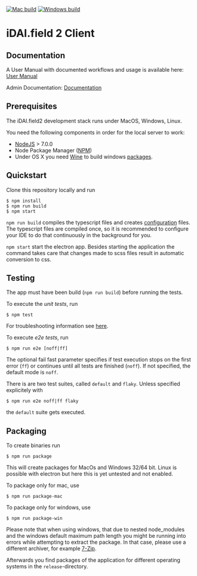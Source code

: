 [![Mac build](https://img.shields.io/travis/dainst/idai-field-client/master.svg?label=mac%20build)](https://travis-ci.org/dainst/idai-field-client)
[![Windows build](https://img.shields.io/appveyor/ci/dainst/idai-field-client/master.svg?label=windows%20build)](https://ci.appveyor.com/project/dainst/idai-field-client)


# iDAI.field 2 Client


## Documentation

A User Manual with documented workflows and usage is available here:
[User Manual](https://github.com/dainst/idai-field-documentation)

Admin Documentation:
[Documentation](docs/README.md) 
   
## Prerequisites

The iDAI.field2 development stack runs under MacOS, Windows, Linux. 

You need the following components in order for the local server to work:

* [NodeJS](https://nodejs.org/en/) > 7.0.0
* Node Package Manager ([NPM](https://www.npmjs.com/)) 
* Under OS X you need [Wine](http://www.davidbaumgold.com/tutorials/wine-mac/) to build windows [packages](https://github.com/dainst/idai-field-client/blob/master/README.md#packacking).

## Quickstart

Clone this repository locally and run

```
$ npm install
$ npm run build
$ npm start
```

`npm run build` compiles the typescript files and creates [configuration](config/README.md) files.
The typescript files are compiled once, so it is recommended to configure your IDE to 
do that continuously in the background for you.

`npm start` start the electron app. Besides starting the application the command takes 
care that changes made to scss files result in automatic conversion to css.

## Testing

The app must have been build (`npm run build`) before running the tests.

To execute the *unit tests*, run 

```
$ npm test   
```

For troubleshooting information see [here](docs/unit-test-troubleshooting.md).

To execute *e2e tests*, run 

```
$ npm run e2e [noff|ff]
```

The optional fail fast parameter specifies if test execution stops on the first error (`ff`) or continues until all tests are finished (`noff`). If not specified, the default mode is `noff`.

There is are two test suites, called `default` and `flaky`. Unless specified explicitely with

```
$ npm run e2e noff|ff flaky
```

the `default` suite gets executed. 

## Packaging

To create binaries run 

```
$ npm run package
```

This will create packages for MacOs and Windows 32/64 bit.
Linux is possible with electron but here this is yet untested and not enabled.

To package only for mac, use

```
$ npm run package-mac
```

To package only for windows, use

```
$ npm run package-win
```

Please note that when using windows, that due to nested node_modules and the 
windows default maximum path length you might be running into errors while attempting
to extract the package. In that case, please use a different archiver, for example [7-Zip](http://www.7-zip.org/download.html).

Afterwards you find packages of the application for different operating systems
in the `release`-directory.


